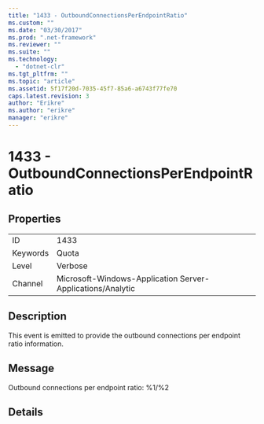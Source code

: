 ```yaml
---
title: "1433 - OutboundConnectionsPerEndpointRatio"
ms.custom: ""
ms.date: "03/30/2017"
ms.prod: ".net-framework"
ms.reviewer: ""
ms.suite: ""
ms.technology: 
  - "dotnet-clr"
ms.tgt_pltfrm: ""
ms.topic: "article"
ms.assetid: 5f17f20d-7035-45f7-85a6-a6743f77fe70
caps.latest.revision: 3
author: "Erikre"
ms.author: "erikre"
manager: "erikre"
---
```

# 1433 - OutboundConnectionsPerEndpointRatio
## Properties  
  
|||  
|-|-|  
|ID|1433|  
|Keywords|Quota|  
|Level|Verbose|  
|Channel|Microsoft-Windows-Application Server-Applications/Analytic|  
  
## Description  
 This event is emitted to provide the outbound connections per endpoint ratio information.  
  
## Message  
 Outbound connections per endpoint ratio: %1/%2  
  
## Details

